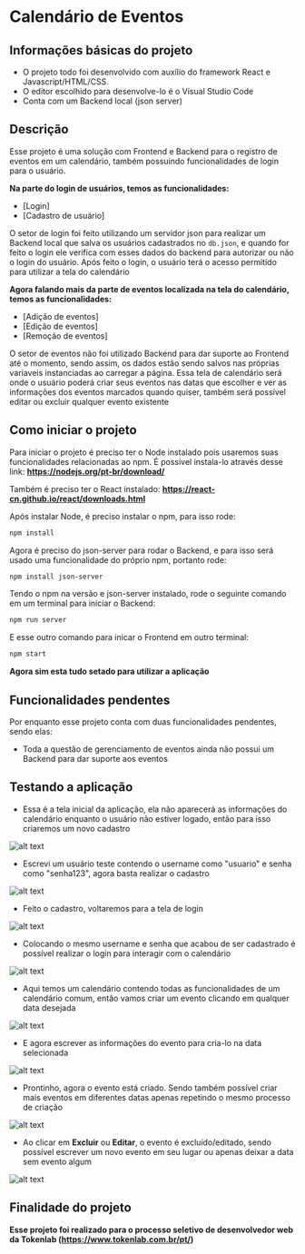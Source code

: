 # Calendário de Eventos

## Informações básicas do projeto
- O projeto todo foi desenvolvido com auxílio do framework React e Javascript/HTML/CSS.
- O editor escolhido para desenvolve-lo é o Visual Studio Code
- Conta com um Backend local (json server)

## Descrição
Esse projeto é uma solução com Frontend e Backend para o registro de eventos em um calendário, também possuindo funcionalidades de login para o usuário.

**Na parte do login de usuários, temos as funcionalidades:**
- [Login]
- [Cadastro de usuário]

O setor de login foi feito utilizando um servidor json para realizar um Backend local que salva os usuários cadastrados no ```db.json```, e quando for feito o login ele verifica com esses dados do backend para autorizar ou não o login do usuário. Após feito o login, o usuário terá o acesso permitido para utilizar a tela do calendário

**Agora falando mais da parte de eventos localizada na tela do calendário, temos as funcionalidades:**
- [Adição de eventos]
- [Edição de eventos]
- [Remoção de eventos]

O setor de eventos não foi utilizado Backend para dar suporte ao Frontend até o momento, sendo assim, os dados estão sendo salvos nas próprias variaveis instanciadas ao carregar a página. Essa tela de calendário será onde o usuário poderá criar seus eventos nas datas que escolher e ver as informações dos eventos marcados quando quiser, também será possível editar ou excluir qualquer evento existente

## Como iniciar o projeto
Para iniciar o projeto é preciso ter o Node instalado pois usaremos suas funcionalidades relacionadas ao npm. É possivel instala-lo através desse link: **https://nodejs.org/pt-br/download/**

Também é preciso ter o React instalado: **https://react-cn.github.io/react/downloads.html**

Após instalar Node, é preciso instalar o npm, para isso rode:
```sh
npm install
```
Agora é preciso do json-server para rodar o Backend, e para isso será usado uma funcionalidade do próprio npm, portanto rode:
```sh
npm install json-server
```

Tendo o npm na versão e json-server instalado, rode o seguinte comando em um terminal para iniciar o Backend:
```sh
npm run server
```

E esse outro comando para inicar o Frontend em outro terminal:
```sh
npm start
```
**Agora sim esta tudo setado para utilizar a aplicação**

## Funcionalidades pendentes
Por enquanto esse projeto conta com duas funcionalidades pendentes, sendo elas:

- Toda a questão de gerenciamento de eventos ainda não possui um Backend para dar suporte aos eventos

## Testando a aplicação

- Essa é a tela inicial da aplicação, ela não aparecerá as informações do calendário enquanto o usuário não estiver logado, então para isso criaremos um novo cadastro

![alt text](https://i.imgur.com/GW30t7I.png)

- Escrevi um usuário teste contendo o username como "usuario" e senha como "senha123", agora basta realizar o cadastro

![alt text](https://i.imgur.com/7xdZ20l.png)

- Feito o cadastro, voltaremos para a tela de login

![alt text](https://i.imgur.com/cMNbz7Y.png)

- Colocando o mesmo username e senha que acabou de ser cadastrado é possível realizar o login para interagir com o calendário

![alt text](https://i.imgur.com/rZECCoH.png)

- Aqui temos um calendário contendo todas as funcionalidades de um calendário comum, então vamos criar um evento clicando em qualquer data desejada

![alt text](https://i.imgur.com/KXDibmB.png)

- E agora escrever as informações do evento para cria-lo na data selecionada

![alt text](https://i.imgur.com/8l2Ju2B.png)

- Prontinho, agora o evento está criado. Sendo também possível criar mais eventos em diferentes datas apenas repetindo o mesmo processo de criação

![alt text](https://i.imgur.com/lsgP1Sf.png)

- Ao clicar em **Excluir** ou **Editar**, o evento é excluído/editado, sendo possível escrever um novo evento em seu lugar ou apenas deixar a data sem evento algum

![alt text](https://i.imgur.com/v30h8BA.png)

## Finalidade do projeto
**Esse projeto foi realizado para o processo seletivo de desenvolvedor web da Tokenlab (https://www.tokenlab.com.br/pt/)**